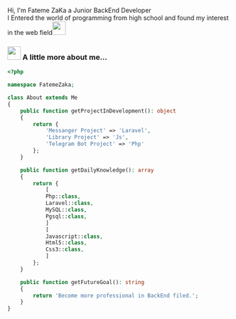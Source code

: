 

Hi, I'm Fateme ZaKa a Junior BackEnd Developer<br>
I Entered the world of programming from high school and found my interest in the web field<img src="https://emojis.slackmojis.com/emojis/images/1660415350/60615/raising-hands.gif?1660415350" width="30"/>
### <img src="https://emojis.slackmojis.com/emojis/images/1660415435/60800/eyes.gif?1660415435" width="30"/> A little more about me... 

```php
<?php

namespace FatemeZaka;

class About extends Me
{
    public function getProjectInDevelopment(): object
    {
        return {
            'Messanger Project' => 'Laravel',
            'Library Project' => 'Js',
            'Telegram Bot Project' => 'Php'
        };
    }

    public function getDailyKnowledge(): array
    {
        return {
            [
            Php::class,
            Laravel::class,
            MySQL::class,
            Pgsql::class,
            ]
            [
            Javascript::class,
            Html5::class,
            Css3::class,
            ] 
        };
    }

    public function getFutureGoal(): string
    {
        return 'Become more professional in BackEnd filed.';
    }
}
```
